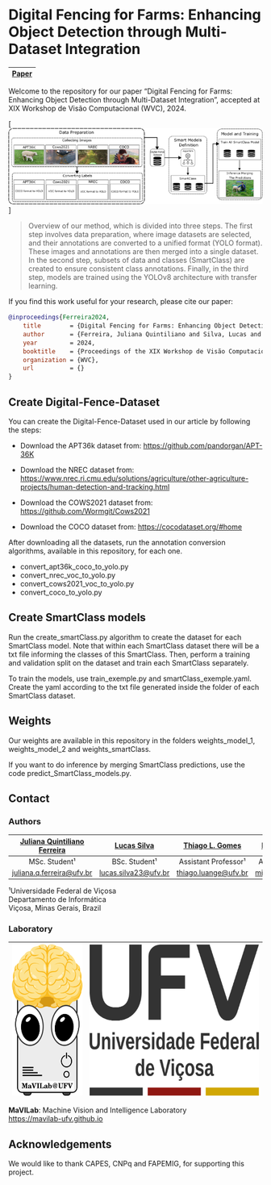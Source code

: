 # Digital Fencing for Farms: Enhancing Object Detection through Multi-Dataset Integration

| [Paper](https://doi.org/10.22456/2175-2745.143486) | 
| -------------------------------------------------- |

Welcome to the repository for our paper “Digital Fencing for Farms: Enhancing Object Detection through Multi-Dataset Integration”, accepted at XIX Workshop de Visão Computacional (WVC), 2024.

[![Overview of our method](overview.png)]

> Overview of our method, which is divided into three steps. The first step involves data preparation, where image datasets are selected, and their annotations are converted to a unified format (YOLO format). These images and annotations are then merged into a single dataset. In the second step, subsets of data and classes (SmartClass) are created to ensure consistent class annotations. Finally, in the third step, models are trained using the YOLOv8 architecture with transfer learning.

If you find this work useful for your research, please cite our paper:

```bibtex
@inproceedings{Ferreira2024,
    title        = {Digital Fencing for Farms: Enhancing Object Detection through Multi-Dataset Integration},
    author       = {Ferreira, Juliana Quintiliano and Silva, Lucas and Gomes, Thiago L. and Silva, Michel Melo},
    year         = 2024,
    booktitle    = {Proceedings of the XIX Workshop de Visão Computacional (WVC)},
    organization = {WVC},
    url          = {}
}

```
## Create Digital-Fence-Dataset

You can create the Digital-Fence-Dataset used in our article by following the steps:

- Download the APT36k dataset from: https://github.com/pandorgan/APT-36K

- Download the NREC dataset from: https://www.nrec.ri.cmu.edu/solutions/agriculture/other-agriculture-projects/human-detection-and-tracking.html

- Download the COWS2021 dataset from: https://github.com/Wormgit/Cows2021

- Download the COCO dataset from: https://cocodataset.org/#home

After downloading all the datasets, run the annotation conversion algorithms, available in this repository, for each one.
- convert_apt36k_coco_to_yolo.py
- convert_nrec_voc_to_yolo.py
- convert_cows2021_voc_to_yolo.py
- convert_coco_to_yolo.py

## Create SmartClass models

Run the create_smartClass.py algorithm to create the dataset for each SmartClass model. Note that within each SmartClass dataset there will be a txt file informing the classes of this SmartClass. Then, perform a training and validation split on the dataset and train each SmartClass separately.

To train the models, use train_exemple.py and smartClass_exemple.yaml. Create the yaml according to the txt file generated inside the folder of each SmartClass dataset.

## Weights

Our weights are available in this repository in the folders weights_model_1, weights_model_2 and weights_smartClass.

If you want to do inference by merging SmartClass predictions, use the code predict_SmartClass_models.py.

## Contact

### Authors

| [Juliana Quintiliano Ferreira](https://github.com/JulianaQuintiliano) | [Lucas Silva](https://github.com/Lucas-silva23) | [Thiago L. Gomes](https://github.com/thiagoluange) | [Michel Melo Silva](https://michelmelosilva.github.io/) |
| :---------------------------------------------------------------: | :------------------------------------------: | :-----------------------------------------------: | :--------------------------------------------------: |
|                              MSc. Student¹                        |                 BSc. Student¹                |                Assistant Professor¹               |                Assistant Professor¹                   |
|               <juliana.q.ferreira@ufv.br>                         |           <lucas.silva23@ufv.br>             |           <thiago.luange@ufv.br>                  |           <michel.m.silva@ufv.br>                    |

¹Universidade Federal de Viçosa  
Departamento de Informática  
Viçosa, Minas Gerais, Brazil



### Laboratory

| [<img src="https://raw.githubusercontent.com/MaVILab-UFV/mavilab-ufv.github.io/main/images/mavilab-logo.svg" height="300" alt="MaVILab" />](https://mavilab-ufv.github.io/) | [<img src="ufv.png" height="300" alt="UFV" />](https://www.ufv.br/) |
| --------------------------------------------------------------------------------------------------------------------------------------------------------------------------- | ------------------------------------------------------------------- |

**MaVILab**: Machine Vision and Intelligence Laboratory \
 <https://mavilab-ufv.github.io>

## Acknowledgements

We would like to thank CAPES, CNPq and FAPEMIG, for supporting this project.